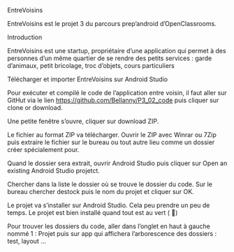 EntreVoisins

EntreVoisins est le projet 3 du parcours prep’android d’OpenClassrooms.

Introduction

EntreVoisins est une startup, propriétaire d’une application qui permet à des personnes d’un même quartier de se rendre des petits services : garde d’animaux, petit bricolage, troc d’objets, cours particuliers

Télécharger et importer EntreVoisins sur Android Studio

Pour exécuter et compilé le code de l’application entre voisin, il faut aller sur GitHut via le lien https://github.com/Bellanny/P3_02_code puis cliquer sur clone or download.

 

Une petite fenêtre s’ouvre, cliquer sur download ZIP.

 

Le fichier au format ZIP va télécharger. Ouvrir le ZIP avec Winrar ou 7Zip puis extraire le fichier sur le bureau ou tout autre lieu comme un dossier créer spécialement pour.

 

 

Quand le dossier sera extrait, ouvrir Android Studio puis cliquer sur Open an existing Android Studio projetct.
 
Chercher dans la liste le dossier où se trouve le dossier du code. Sur le bureau chercher destock puis le nom du projet et cliquer sur OK.

 
 

 

Le projet va s’installer sur Android Studio. Cela peu prendre un peu de temps. Le projet est bien installé quand tout est au vert ( )
 

 

Pour trouver les dossiers du code, aller dans l’onglet en haut à gauche nommé 1 : Projet puis sur app qui affichera l’arborescence des dossiers : test, layout …
 

 
